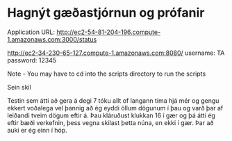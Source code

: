 # Hagnýt gæðastjórnun og prófanir
Application URL:
http://ec2-54-81-204-196.compute-1.amazonaws.com:3000/status

http://ec2-34-230-65-127.compute-1.amazonaws.com:8080/
username: TA
password: 12345

Note - You may have to cd into the scripts directory to run the scripts

Sein skil

Testin sem átti að gera á degi 7 tóku allt of langann tíma hjá mér og gengu ekkert voðalega vel
þannig að ég eyddi öllum dögunum í þau og varð þar af leiðandi tveim dögum eftir á.
Þau kláruðust klukkan 16 í gær og þá átti ég eftir bæði verkefnin, þess vegna skilast þetta
núna, en ekki í gær. Þar að auki er ég einn í hóp. 